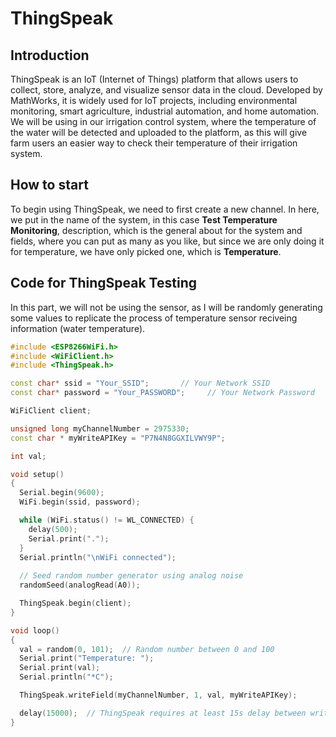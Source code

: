 # ThingSpeak

## Introduction
ThingSpeak is an IoT (Internet of Things) platform that allows users to collect, store, analyze, and visualize sensor data in the cloud. Developed by MathWorks, it is widely used for IoT projects, including environmental monitoring, smart agriculture, industrial automation, and home automation. We will be using in our irrigation control system, where the temperature of the water will be detected and uploaded to the platform, as this will give farm users an easier way to check their temperature of their irrigation system. 

## How to start
To begin using ThingSpeak, we need to first create a new channel. In here, we put in the name of the system, in this case **Test Temperature Monitoring**, description, which is the general about for the system and fields, where you can put as many as you like, but since we are only doing it for temperature, we have only picked one, which is **Temperature**. 

## Code for ThingSpeak Testing
In this part, we will not be using the sensor, as I will be randomly generating some values to replicate the process of temperature sensor reciveing information (water temperature).

```cpp
#include <ESP8266WiFi.h>
#include <WiFiClient.h>
#include <ThingSpeak.h>

const char* ssid = "Your_SSID";       // Your Network SSID
const char* password = "Your_PASSWORD";     // Your Network Password

WiFiClient client;

unsigned long myChannelNumber = 2975330; 
const char * myWriteAPIKey = "P7N4N8GGXILVWY9P"; 

int val;

void setup()
{
  Serial.begin(9600);
  WiFi.begin(ssid, password);

  while (WiFi.status() != WL_CONNECTED) {
    delay(500);
    Serial.print(".");
  }
  Serial.println("\nWiFi connected");
  
  // Seed random number generator using analog noise
  randomSeed(analogRead(A0));

  ThingSpeak.begin(client);
}

void loop()
{
  val = random(0, 101);  // Random number between 0 and 100
  Serial.print("Temperature: ");
  Serial.print(val);
  Serial.println("*C");

  ThingSpeak.writeField(myChannelNumber, 1, val, myWriteAPIKey);

  delay(15000);  // ThingSpeak requires at least 15s delay between writes
}
```














